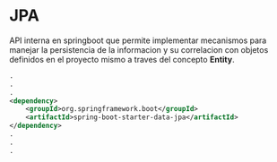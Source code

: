 # JPA

API interna en springboot que permite implementar mecanismos para manejar la persistencia de la informacion y su correlacion con objetos definidos en el proyecto mismo a traves del concepto **Entity**.  

~~~xml
.
.
.
<dependency>
	<groupId>org.springframework.boot</groupId>
	<artifactId>spring-boot-starter-data-jpa</artifactId>
</dependency>
.
.
.
~~~
